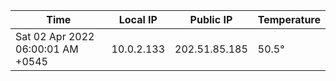| Time     | Local IP | Public IP | Temperature |
| ----------- | ----------- | ----------- | ----------- |
| Sat 02 Apr 2022 06:00:01 AM +0545      | 10.0.2.133     | 202.51.85.185  | 50.5° |
